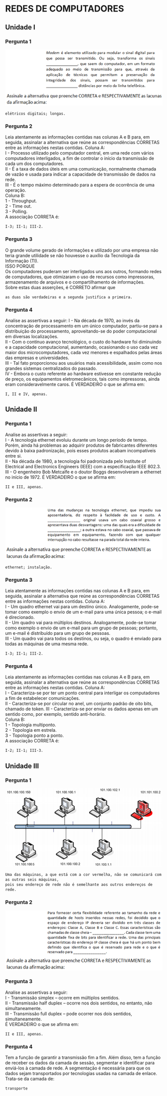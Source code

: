 # REDES DE COMPUTADORES

## Unidade I

### Pergunta 1  

![alt](https://github.com/JefersonMelo/04-UNICSUL/blob/master/05-Semestre/06-Redes-de-Computadores/images/img_I.png)  

```"
elétricos digitais; longas.
```

### Pergunta 2  

Leia atentamente as informações contidas nas colunas A e B para, em seguida, assinalar a alternativa que reúne as correspondências CORRETAS entre as informações nestas contidas.
Coluna A:  
I - Processo utilizado pelo computador central, em uma rede com vários computadores interligados, a fim de controlar o início da transmissão de cada um dos computadores.  
II - É a taxa de dados úteis em uma comunicação, normalmente chamada de vazão e usada para indicar a capacidade de transmissão de dados na rede.  
III - É o tempo máximo determinado para a espera de ocorrência de uma operação.  
Coluna B:  
1 - Throughput.  
2 - Time out.  
3 - Polling.  
A associação CORRETA é:  

```"
I-3; II-1; III-2.
```

### Pergunta 3

O grande volume gerado de informações e utilizado por uma empresa não teria grande utilidade se não houvesse o auxílio da Tecnologia da Informação (TI).  
                                                                                                   ISSO PORQUE  
Os computadores puderam ser interligados uns aos outros, formando redes de computadores, que otimizaram o uso de recursos como impressoras, armazenamento de arquivos e o compartilhamento de informações.  
Sobre estas duas asserções, é CORRETO afirmar que  

```"
as duas são verdadeiras e a segunda justifica a primeira.
```

### Pergunta 4

Analise as assertivas a seguir:
I - Na década de 1970, ao invés da concentração de processamento em um único computador, partiu-se para a distribuição do processamento, aproveitando-se do poder computacional em diversas localizações.  
II - Com o contínuo avanço tecnológico, o custo do hardware foi diminuindo e a capacidade computacional, aumentando, ocasionando o uso cada vez maior dos microcomputadores, cada vez menores e espalhados pelas áreas das empresas e universidades.  
III - Tal fato proporcionou aos usuários mais acessibilidade, assim como nos grandes sistemas centralizados do passado.  
IV - Embora o custo referente ao hardware estivesse em constante redução de preço, os equipamentos eletromecânicos, tais como impressoras, ainda eram consideravelmente caros.
É VERDADEIRO o que se afirma em:  

```"
I, II e IV, apenas.
```

## Unidade II

### Pergunta 1

Analise as assertivas a seguir:  
I - A tecnologia ethernet evoluiu durante um longo período de tempo. Porém, ainda há problemas ao adquirir produtos de fabricantes diferentes devido à baixa padronização, pois esses produtos acabam incompatíveis entre si.  
II - Na década de 1980, a tecnologia foi padronizada pelo Institute of Electrical and Electronics Engineers (IEEE) com a especificação IEEE 802.3.
III - O engenheiro Bob Metcalfe e o doutor Boggs desenvolveram a ethernet no início de 1972.
É VERDADEIRO o que se afirma em:  

```"
II e III, apenas.
```

### Pergunta 2

![alt](https://github.com/JefersonMelo/04-UNICSUL/blob/master/05-Semestre/06-Redes-de-Computadores/images/img_II.png)  

```"
ethernet; instalação.
```

### Pergunta 3

Leia atentamente as informações contidas nas colunas A e B para, em seguida, assinalar a alternativa que reúne as correspondências CORRETAS entre as informações nestas contidas.
Coluna A:  
I - Um quadro ethernet vai para um destino único. Analogamente, pode-se tomar como exemplo o envio de um e-mail para uma única pessoa; o e-mail é direcionado.  
II - Um quadro vai para múltiplos destinos. Analogamente, pode-se tomar como exemplo o envio de um e-mail para um grupo de pessoas; portanto, um e-mail é distribuído para um grupo de pessoas.  
III - Um quadro vai para todos os destinos, ou seja, o quadro é enviado para todas as máquinas de uma mesma rede.  

```"
I-3; II-1; III-2.
```  

### Pergunta 4

Leia atentamente as informações contidas nas colunas A e B para, em seguida, assinalar a alternativa que reúne as correspondências CORRETAS entre as informações nestas contidas.
Coluna A:  
I - Caracteriza-se por ter um ponto central para interligar os computadores a fim de estabelecer comunicações.  
II - Caracteriza-se por circular no anel, um conjunto padrão de oito bits, chamado de token.
III - Caracteriza-se por enviar os dados apenas em um sentido como, por exemplo, sentido anti-horário.  
Coluna B:  
1 - Topologia multiponto.  
2 - Topologia em estrela.  
3 - Topologia ponto a ponto.  
A associação CORRETA é:  

```"
I-2; II-1; III-3.
```

## Unidade III  

### Pergunta 1  

![alt](https://github.com/JefersonMelo/04-UNICSUL/blob/master/05-Semestre/06-Redes-de-Computadores/images/img_III.png)  

```"
Uma das máquinas, a que está com a cor vermelha, não se comunicará com as outras seis máquinas,
pois seu endereço de rede não é semelhante aos outros endereços de rede.
```

### Pergunta 2

![alt](https://github.com/JefersonMelo/04-UNICSUL/blob/master/05-Semestre/06-Redes-de-Computadores/images/img_IV.png)  

### Pergunta 3

Analise as assertivas a seguir:  
I - Transmissão simplex – ocorre em múltiplos sentidos.  
II - Transmissão half duplex – ocorre nos dois sentidos, no entanto, não simultaneamente.  
III - Transmissão full duplex – pode ocorrer nos dois sentidos, simultaneamente.  
É VERDADEIRO o que se afirma em:  

```"
II e III, apenas.
```

### Pergunta 4

Tem a função de garantir a transmissão fim a fim. Além disso, tem a função de receber os dados da camada de sessão, segmentar e identificar para enviá-los à camada de rede. A segmentação é necessária para que os dados sejam transportados por tecnologias usadas na camada de enlace.  
Trata-se da camada de:  

```"
transporte
```
